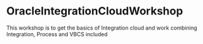 # OracleIntegrationCloudWorkshop
This workshop is to get the basics of Integration cloud and work combining Integration, Process and VBCS included
